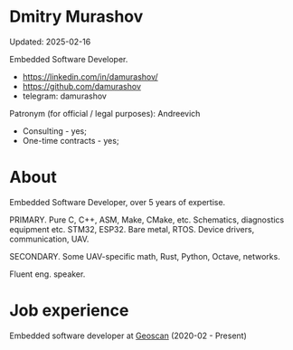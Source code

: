 # Dmitry Murashov

Updated: 2025-02-16

Embedded Software Developer.

- https://linkedin.com/in/damurashov/
- https://github.com/damurashov
- telegram: damurashov

Patronym (for official / legal purposes): Andreevich

- Consulting - yes;
- One-time contracts - yes;

# About

Embedded Software Developer, over 5 years of expertise.

PRIMARY. Pure C, C++, ASM, Make, CMake, etc. Schematics, diagnostics equipment
etc. STM32, ESP32. Bare metal, RTOS. Device drivers, communication, UAV.

SECONDARY. Some UAV-specific math, Rust, Python, Octave, networks.

Fluent eng. speaker.

# Job experience

Embedded software developer at [Geoscan](https://geoscan.aero) (2020-02 - Present)
